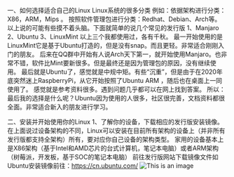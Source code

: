 一、如何选择适合自己的Linux
      Linux系统的很多分类
例如：依据架构进行分类：X86，ARM，Mips 。
          按照软件管理包进行分类：Redhat、Debian、Arch等。
      以上说的可能有些摸不着头脑。下面就简单的说几个常见的发行版
      1、Manjaro
      2、Ubuntu
      3、LinuxMint
      以上三个我都使用过，各有千秋。
      最一开始使用的是LinuxMint它是基于Ubuntu打造的，但是没有snap。而且更轻。非常适合刚刚入门的朋友。
      后来在QQ群中开始有人说Arch天下第一，就开始使用Manjaro。也非常不错，软件比Mint要新很多。但是最终还是因为管理包的原因，没有继续使用。
      最后就是Ubuntu了，感觉就是中规中矩。有些“沉重”，但是由于在2020年底突然迷上RaspberryPi，从它开始按照了Ubuntu ARM ，随后也在桌面上一同使用了。
      感觉就是参考资料很多。遇到问题几乎都可以在网上找到答案。
 所以：最后我的选择是什么呢？Ubuntu因为使用的人很多，社区很完善，文档资料都很全面。非常适合新入的朋友进行学习。
 
二、安装并开始使用你的Linux
1、了解你的设备，下载相应的发行版安装镜像。
   在上面说过设备架构的不同，Linux可以安装在目前所有架构的设备上（并非所有发行版都支持全架构）所有，要对应你自己设备的架构类型。
   家用的设备基本上是X86架构（基于Intel和AMD芯片的台式计算机，笔记本电脑）或者ARM架构（树莓派，开发板，基于SOC的笔记本电脑）
   前往发行版网站下载镜像文件如Ubuntu安装镜像前往：https://cn.ubuntu.com/
  ![This is an image](https://myoctocat.com/assets/images/base-octocat.svg) 
   
   
 
